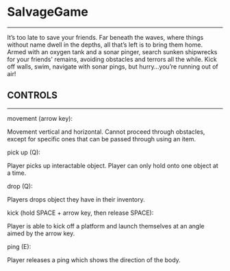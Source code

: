 # SalvageGame

---

It’s too late to save your friends. Far beneath the waves, where things without name dwell in the depths, all that’s left is to bring them home. Armed with an oxygen tank and a sonar pinger, search sunken shipwrecks for your friends' remains, avoiding obstacles and terrors all the while. Kick off walls, swim, navigate with sonar pings, but hurry…you’re running out of air!


## CONTROLS

---

movement (arrow key):

Movement vertical and horizontal. Cannot proceed through obstacles, except for specific ones that
can be passed through using an item.


pick up (Q):

Player picks up interactable object. Player can only hold onto one object at a time.

drop (Q):

Players drops object they have in their inventory.

kick (hold SPACE + arrow key, then release SPACE):

Player is able to kick off a platform and launch themselves at an angle aimed by the arrow key.

ping (E):

Player releases a ping which shows the direction of the body. 
